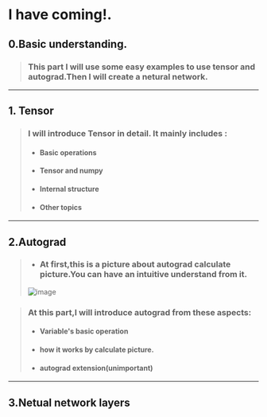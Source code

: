 # I have coming!. #

## 0.Basic understanding.
>### This part I will use some easy examples to use tensor and autograd.Then I will create a netural network.
***
## 1. Tensor
>### I will introduce Tensor in detail. It mainly includes :
>* #### Basic operations
>* #### Tensor and numpy
>* #### Internal structure
>* #### Other topics
***
## 2.Autograd
> 
> * ### At first,this is a picture about autograd calculate picture.You can have an intuitive understand from it.
>![image](https://github.com/RayestGeeta/deeplearning/blob/master/dynamic_graph.gif)

>### At this part,I will introduce autograd from these aspects:
> * #### Variable's basic operation
> * #### how it works by calculate picture.
> * #### autograd extension(unimportant)
***
## 3.Netual network layers 

